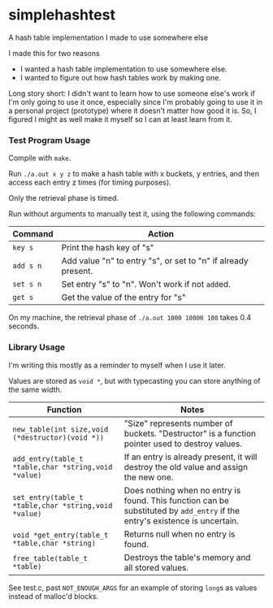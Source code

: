 # simplehashtest
A hash table implementation I made to use somewhere else

I made this for two reasons
* I wanted a hash table implementation to use somewhere else.
* I wanted to figure out how hash tables work by making one.

Long story short: I didn't want to learn how to use someone else's work if I'm only going to use it once, especially since I'm probably going to use it in a personal project (prototype) where it doesn't matter how good it is. So, I figured I might as well make it myself so I can at least learn from it.

### Test Program Usage

Compile with `make`.

Run `./a.out x y z` to make a hash table with x buckets, y entries, and then access each entry z times (for timing purposes).

Only the retrieval phase is timed.

Run without arguments to manually test it, using the following commands:

Command   | Action
---       | ---
`key s`   | Print the hash key of "s"
`add s n` | Add value "n" to entry "s", or set to "n" if already present.
`set s n` | Set entry "s" to "n". Won't work if not `add`ed.
`get s`   | Get the value of the entry for "s"

On my machine, the retrieval phase of `./a.out 1000 10000 100` takes 0.4 seconds.

### Library Usage

I'm writing this mostly as a reminder to myself when I use it later.

Values are stored as `void *`, but with typecasting you can store anything of the same width.

Function                                             | Notes
---                                                  | ---
`new_table(int size,void (*destructor)(void *))`     | "Size" represents number of buckets. "Destructor" is a function pointer used to destroy values.
`add_entry(table_t *table,char *string,void *value)` | If an entry is already present, it will destroy the old value and assign the new one.
`set_entry(table_t *table,char *string,void *value)` | Does nothing when no entry is found. This function can be substituted by `add_entry` if the entry's existence is uncertain.
`void *get_entry(table_t *table,char *string)`       | Returns null when no entry is found.
`free_table(table_t *table)`                         | Destroys the table's memory and all stored values.

See test.c, past `NOT_ENOUGH_ARGS` for an example of storing `long`s as values instead of malloc'd blocks.

